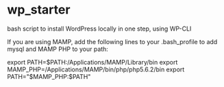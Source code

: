 # wp_starter
bash script to install WordPress locally in one step, using WP-CLI

If you are using MAMP, add the following lines to your .bash_profile 
to add mysql and MAMP PHP to your path:

export PATH=$PATH:/Applications/MAMP/Library/bin
export MAMP_PHP=/Applications/MAMP/bin/php/php5.6.2/bin
export PATH="$MAMP_PHP:$PATH"
